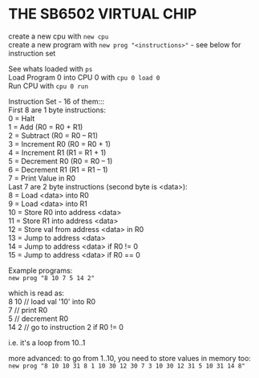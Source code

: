 THE SB6502 VIRTUAL CHIP
=============================

create a new cpu with `new cpu`  
create a new program with `new prog "<instructions>"` - see below for instruction set

See whats loaded with `ps`  
Load Program 0 into CPU 0 with `cpu 0 load 0`  
Run CPU with `cpu 0 run`  

Instruction Set - 16 of them:::  
First 8 are 1 byte instructions:  
0 = Halt  
1 = Add (R0 = R0 + R1)  
2 = Subtract (R0 = R0 – R1)  
3 = Increment R0 (R0 = R0 + 1)  
4 = Increment R1 (R1 = R1 + 1)  
5 = Decrement R0 (R0 = R0 – 1)  
6 = Decrement R1 (R1 = R1 – 1)  
7 = Print Value in R0  
Last 7 are 2 byte instructions (second byte is \<data\>):  
8 = Load \<data\> into R0  
9 = Load \<data\> into R1  
10 = Store R0 into address \<data\>  
11 = Store R1 into address \<data\>  
12 = Store val from address \<data\> in R0  
13 = Jump to address \<data\>  
14 = Jump to address \<data\> if R0 != 0  
15 = Jump to address \<data\> if R0 == 0


Example programs:  
`new prog "8 10 7 5 14 2"`  

which is read as:  
8 10    // load val '10' into R0  
7       // print R0  
5       // decrement R0  
14 2    // go to instruction 2 if R0 != 0  

i.e. it's a loop from 10..1 

more advanced: to go from 1..10, you need to store values in memory too:  
`new prog "8 10 10 31 8 1 10 30 12 30 7 3 10 30 12 31 5 10 31 14 8"`




